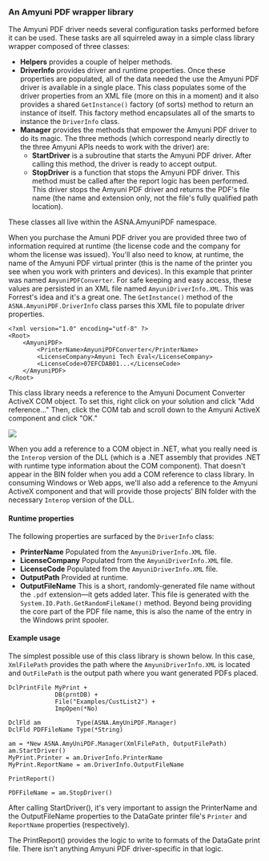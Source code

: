 ### An Amyuni PDF wrapper library
   
The Amyuni PDF driver needs several configuration tasks performed before it can be used. These tasks are all squirreled away in a simple class library wrapper composed of three classes: 

* __Helpers__ provides a couple of helper methods.  
* __DriverInfo__ provides driver and runtime properties. Once these properties are populated, all of the data needed the use the Amyuni PDF driver is available in a single place. This class populates some of the driver properties from an XML file (more on this in a moment) and it also provides a shared `GetInstance()` factory (of sorts) method to return an instance of itself. This factory method encapsulates  all of the smarts to instance the `DriverInfo` class.        
* __Manager__ provides the methods that empower the Amyuni PDF driver to do its magic. The three methods (which correspond nearly directly to the three Amyuni APIs needs to work with the driver) are:
	* __StartDriver__ is a subroutine that starts the Amyuni PDF driver. After calling this method, the driver is ready to accept output. 
	* __StopDriver__  is a function that stops the Amyuni PDF driver. This method must be called after the report logic has been performed. This driver stops the Amyuni PDF driver and returns the PDF's file name (the name and extension only, not the file's fully qualified path location).  
     
These classes all live within the ASNA.AmyuniPDF namespace. 

When you purchase the Amuni PDF driver you are provided three two of information required at runtime (the license code and the company for whom the license was issued). You'll also need to know, at runtime, the name of the Amyuni PDF virtual printer (this is the name of the printer you see when you work with printers and devices). In this example that printer was named `AmyuniPDFConverter`. For safe keeping and easy access, these values are persisted in an XML file named `AmyuniDriverInfo.XML`. This was Forrest's idea and it's a great one. The `GetInstance()` method of the `ASNA.AmyuniPDF.DriverInfo` class parses this XML file to populate driver properties.    
 
	<?xml version="1.0" encoding="utf-8" ?>
	<Root>
	    <AmyuniPDF>
	        <PrinterName>AmyuniPDFConverter</PrinterName>
	        <LicenseCompany>Amyuni Tech Eval</LicenseCompany>
	        <LicenseCode>07EFCDAB01...</LicenseCode>
	    </AmyuniPDF>
	</Root>

This class library needs a reference to the Amyuni Document Converter ActiveX COM object. To set this, right click on your solution and click "Add reference..." Then, click the COM tab and scroll down to the Amyuni ActiveX component and click "OK." 

![](https://asna.com/filebin/marketing//article-figures/SetAmyuniReference.png?x=1449611644571)

When you add a reference to a COM object in .NET, what you really need is the `Interop` version of the DLL (which is a .NET assembly that provides .NET with runtime type information about the COM component). That doesn't appear in the BIN folder when you add a COM reference to class library. In consuming Windows or Web apps, we'll also add a reference to the Amyuni ActiveX component and that will provide those projects' BIN folder with the necessary `Interop` version of the DLL.

#### Runtime properties

The following properties are surfaced by the `DriverInfo` class:

* __PrinterName__ Populated from the `AmyuniDriverInfo.XML` file.
* __LicenseCompany__ Populated from the `AmyuniDriverInfo.XML` file.
* __LicenseCode__ Populated from the `AmyuniDriverInfo.XML` file.
* __OutputPath__ Provided at runtime. 
* __OutputFileName__ This is a short, randomly-generated file name without the `.pdf` extension&mdash;it gets added later. This file is generated with the `System.IO.Path.GetRandomFileName()` method. Beyond being providing the core part of the PDF file name, this is also the name of the entry in the Windows print spooler. 

#### Example usage

The simplest possible use of this class library is shown below. In this case, `XmlFilePath` provides the path where the `AmyuniDriverInfo.XML` is located and `OutFilePath` is the output path where you want generated PDFs placed.


    DclPrintFile MyPrint +
                 DB(prntDB) +
                 File("Examples/CustList2") +
                 ImpOpen(*No)	

    DclFld am          Type(ASNA.AmyUniPDF.Manager)
    DclFld PDFFileName Type(*String)

    am = *New ASNA.AmyUniPDF.Manager(XmlFilePath, OutputFilePath)
    am.StartDriver()
    MyPrint.Printer = am.DriverInfo.PrinterName
    MyPrint.ReportName = am.DriverInfo.OutputFileName

    PrintReport()

    PDFFileName = am.StopDriver()
    
After calling StartDriver(), it's very important to assign the PrinterName and the OutputFileName properties to the DataGate printer file's `Printer` and `ReportName` properties (respectively).

The PrintReport() provides the logic to write to formats of the DataGate print file. There isn't anything Amyuni PDF driver-specific in that logic.  
